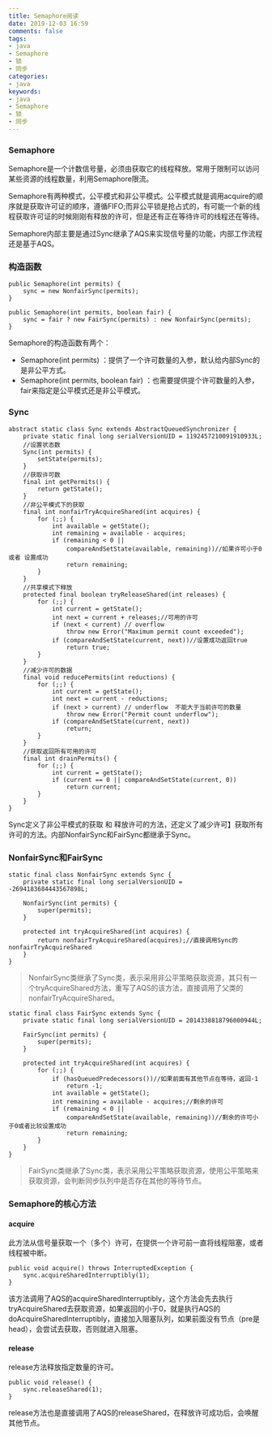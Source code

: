 ```yaml
---
title: Semaphore阅读 
date: 2019-12-03 16:59
comments: false
tags: 
- java
- Semaphore
- 锁
- 同步
categories: 
- java
keywords: 
- java
- Semaphore
- 锁
- 同步
---
```


### Semaphore

Semaphore是一个计数信号量，必须由获取它的线程释放。常用于限制可以访问某些资源的线程数量，利用Semaphore限流。

Semaphore有两种模式，公平模式和非公平模式。公平模式就是调用acquire的顺序就是获取许可证的顺序，遵循FIFO;而非公平锁是抢占式的，有可能一个新的线程获取许可证的时候刚刚有释放的许可，但是还有正在等待许可的线程还在等待。

Semaphore内部主要是通过Sync继承了AQS来实现信号量的功能，内部工作流程还是基于AQS。

### 构造函数

```
public Semaphore(int permits) {
    sync = new NonfairSync(permits);
}

public Semaphore(int permits, boolean fair) {
    sync = fair ? new FairSync(permits) : new NonfairSync(permits);
}
```

Semaphore的构造函数有两个：
- Semaphore(int permits) ：提供了一个许可数量的入参，默认给内部Sync的是非公平方式。
- Semaphore(int permits, boolean fair) ：也需要提供提个许可数量的入参，fair来指定是公平模式还是非公平模式。

### Sync

```
abstract static class Sync extends AbstractQueuedSynchronizer {
    private static final long serialVersionUID = 1192457210091910933L;
    //设置状态数
    Sync(int permits) {
        setState(permits);
    }
    //获取许可数
    final int getPermits() {
        return getState();
    }
    //非公平模式下的获取
    final int nonfairTryAcquireShared(int acquires) {
        for (;;) {
            int available = getState();
            int remaining = available - acquires;
            if (remaining < 0 ||
                compareAndSetState(available, remaining))//如果许可小于0 或者 设置成功
                return remaining;
        }
    }
    //共享模式下释放
    protected final boolean tryReleaseShared(int releases) {
        for (;;) {
            int current = getState();
            int next = current + releases;//可用的许可
            if (next < current) // overflow
                throw new Error("Maximum permit count exceeded");
            if (compareAndSetState(current, next))//设置成功返回true
                return true;
        }
    }
    //减少许可的数据
    final void reducePermits(int reductions) {
        for (;;) {
            int current = getState();
            int next = current - reductions;
            if (next > current) // underflow  不能大于当前许可的数量
                throw new Error("Permit count underflow");
            if (compareAndSetState(current, next))
                return;
        }
    }
    //获取返回所有可用的许可
    final int drainPermits() {
        for (;;) {
            int current = getState();
            if (current == 0 || compareAndSetState(current, 0))
                return current;
        }
    }
}
```

Sync定义了非公平模式的获取 和 释放许可的方法，还定义了减少许可】获取所有许可的方法。内部NonfairSync和FairSync都继承于Sync。

### NonfairSync和FairSync

```
static final class NonfairSync extends Sync {
    private static final long serialVersionUID = -2694183684443567898L;

    NonfairSync(int permits) {
        super(permits);
    }

    protected int tryAcquireShared(int acquires) {
        return nonfairTryAcquireShared(acquires);//直接调用Sync的nonfairTryAcquireShared
    }
}
```

> NonfairSync类继承了Sync类，表示采用非公平策略获取资源，其只有一个tryAcquireShared方法，重写了AQS的该方法，直接调用了父类的nonfairTryAcquireShared。　

```
static final class FairSync extends Sync {
    private static final long serialVersionUID = 2014338818796000944L;

    FairSync(int permits) {
        super(permits);
    }

    protected int tryAcquireShared(int acquires) {
        for (;;) {
            if (hasQueuedPredecessors())//如果前面有其他节点在等待，返回-1
                return -1;
            int available = getState();
            int remaining = available - acquires;//剩余的许可
            if (remaining < 0 ||
                compareAndSetState(available, remaining))//剩余的许可小于0或者比较设置成功
                return remaining;
        }
    }
}
```

> FairSync类继承了Sync类，表示采用公平策略获取资源，使用公平策略来获取资源，会判断同步队列中是否存在其他的等待节点。

### Semaphore的核心方法

#### acquire

此方法从信号量获取一个（多个）许可，在提供一个许可前一直将线程阻塞，或者线程被中断。

```
public void acquire() throws InterruptedException {
    sync.acquireSharedInterruptibly(1);
}
```

该方法调用了AQS的acquireSharedInterruptibly，这个方法会先去执行tryAcquireShared去获取资源，如果返回的小于0，就是执行AQS的doAcquireSharedInterruptibly，直接加入阻塞队列，如果前面没有节点（pre是head），会尝试去获取，否则就进入阻塞。

#### release

release方法释放指定数量的许可。

```
public void release() {
    sync.releaseShared(1);
}
```

release方法也是直接调用了AQS的releaseShared，在释放许可成功后，会唤醒其他节点。


